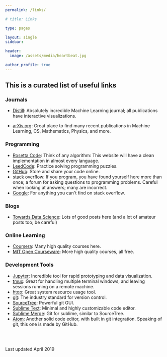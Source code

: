 ```yaml
---
permalink: /links/

# title: Links

type: pages

layout: single
sidebar:

header:
  image: /assets/media/heartbeat.jpg

author_profile: true
---
```



## This is a curated list of useful links


### Journals

* [Distill](https://distill.pub/): Absolutely incredible Machine Learning journal; all publications have interactive visualizations.

* [arXiv.org](https://arxiv.org/): Great place to find many recent publications in Machine Learning, CS, Mathematics, Physics, and more.

### Programming

* [Rosetta Code](https://rosettacode.org/wiki/Rosetta_Code): Think of any algorithm: This website will have a clean implementation in almost every language.
* [LeedCode](https://leetcode.com): Practice solving programming puzzles.
* [GitHub](https://github.com/): Store and share your code online.
* [stack overflow](https://stackoverflow.com/): If you program, you have found yourself here more than once; a forum for asking questions to programming problems. Careful when looking at answers; many are incorrect.
* [Google](https://google.com): For anything you can't find on stack overflow.

### Blogs

* [Towards Data Science](https://towardsdatascience.com/): Lots of good posts here (and a lot of amateur posts too; be careful)

### Online Learning

* [Coursera](https://www.coursera.org/): Many high quality courses here.
* [MIT Open Courseware](https://ocw.mit.edu/): More high quality courses, all free.

### Development Tools

* [Jupyter](https://jupyter.org/): Incredible tool for rapid prototyping and data visualization.
* [tmux](https://github.com/tmux/tmux/wiki): Great for handling multiple terminal windows, and leaving sessions running on a remote machine.
* [htop](https://hisham.hm/htop/): Great system resource usage tool.
* [git](https://git-scm.com/): The industry standard for version control.
* [SourceTree](https://www.sourcetreeapp.com/): Powerful git GUI.
* [Sublime Text](https://www.sublimetext.com/): Minimal and highly customizable code editor.
* [Sublime Merge](https://www.sublimemerge.com/): Git for sublime, similar to SourceTree.
* [Atom](https://atom.io/): Another solid code editor, with built in git integration. Speaking of git, this one is made by GitHub.

<br>
<br>

Last updated April 2019
